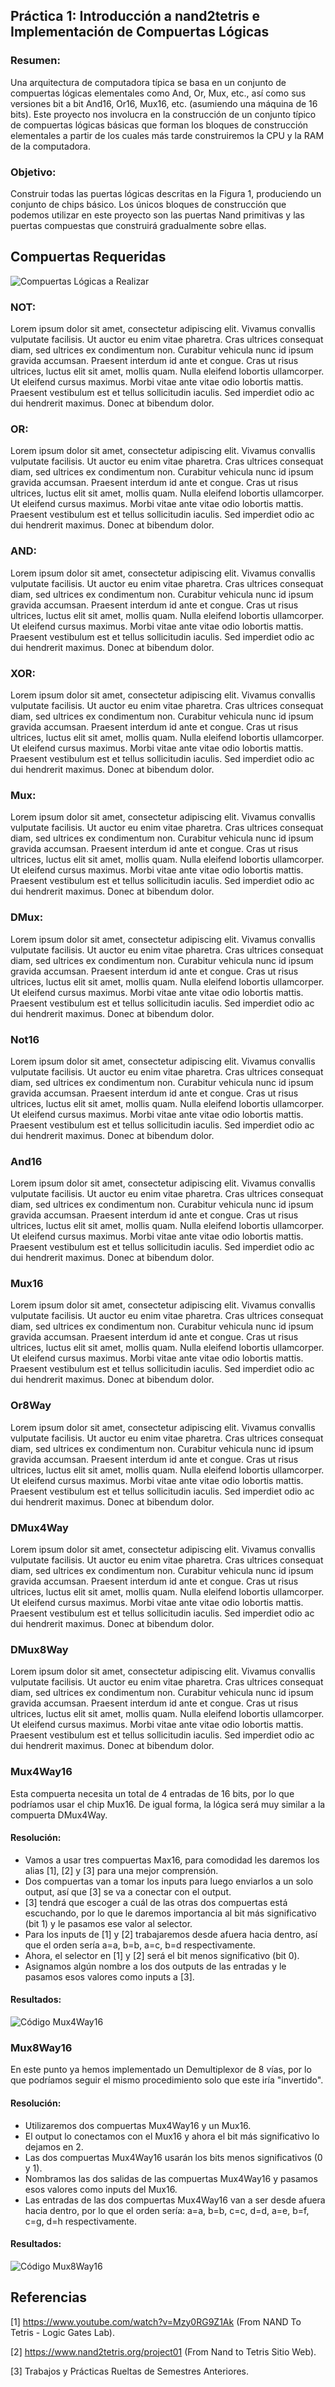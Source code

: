 ## Práctica 1: Introducción a nand2tetris e Implementación de Compuertas Lógicas
### Resumen: 
Una arquitectura de computadora típica se basa en un conjunto de compuertas lógicas elementales como And, Or, Mux, etc., así como sus versiones bit a bit And16, Or16, Mux16, etc. (asumiendo una máquina de 16 bits). Este proyecto nos involucra en la construcción de un conjunto típico de compuertas lógicas básicas que forman los bloques de construcción elementales a partir de los cuales más tarde construiremos la CPU y la RAM de la computadora.
### Objetivo:
Construir todas las puertas lógicas descritas en la Figura 1, produciendo un conjunto de chips básico. Los únicos bloques de construcción que podemos utilizar en este proyecto son las puertas Nand primitivas y las puertas compuestas que construirá gradualmente sobre ellas.

## Compuertas Requeridas
![Compuertas Lógicas a Realizar](https://i.ibb.co/g9c1s3n/Captura-de-pantalla-2024-02-11-091133.png)

### NOT:
Lorem ipsum dolor sit amet, consectetur adipiscing elit. Vivamus convallis vulputate facilisis. Ut auctor eu enim vitae pharetra. Cras ultrices consequat diam, sed ultrices ex condimentum non. Curabitur vehicula nunc id ipsum gravida accumsan. Praesent interdum id ante et congue. Cras ut risus ultrices, luctus elit sit amet, mollis quam. Nulla eleifend lobortis ullamcorper. Ut eleifend cursus maximus. Morbi vitae ante vitae odio lobortis mattis. Praesent vestibulum est et tellus sollicitudin iaculis. Sed imperdiet odio ac dui hendrerit maximus. Donec at bibendum dolor.

### OR:
Lorem ipsum dolor sit amet, consectetur adipiscing elit. Vivamus convallis vulputate facilisis. Ut auctor eu enim vitae pharetra. Cras ultrices consequat diam, sed ultrices ex condimentum non. Curabitur vehicula nunc id ipsum gravida accumsan. Praesent interdum id ante et congue. Cras ut risus ultrices, luctus elit sit amet, mollis quam. Nulla eleifend lobortis ullamcorper. Ut eleifend cursus maximus. Morbi vitae ante vitae odio lobortis mattis. Praesent vestibulum est et tellus sollicitudin iaculis. Sed imperdiet odio ac dui hendrerit maximus. Donec at bibendum dolor.

### AND:
Lorem ipsum dolor sit amet, consectetur adipiscing elit. Vivamus convallis vulputate facilisis. Ut auctor eu enim vitae pharetra. Cras ultrices consequat diam, sed ultrices ex condimentum non. Curabitur vehicula nunc id ipsum gravida accumsan. Praesent interdum id ante et congue. Cras ut risus ultrices, luctus elit sit amet, mollis quam. Nulla eleifend lobortis ullamcorper. Ut eleifend cursus maximus. Morbi vitae ante vitae odio lobortis mattis. Praesent vestibulum est et tellus sollicitudin iaculis. Sed imperdiet odio ac dui hendrerit maximus. Donec at bibendum dolor.

### XOR:
Lorem ipsum dolor sit amet, consectetur adipiscing elit. Vivamus convallis vulputate facilisis. Ut auctor eu enim vitae pharetra. Cras ultrices consequat diam, sed ultrices ex condimentum non. Curabitur vehicula nunc id ipsum gravida accumsan. Praesent interdum id ante et congue. Cras ut risus ultrices, luctus elit sit amet, mollis quam. Nulla eleifend lobortis ullamcorper. Ut eleifend cursus maximus. Morbi vitae ante vitae odio lobortis mattis. Praesent vestibulum est et tellus sollicitudin iaculis. Sed imperdiet odio ac dui hendrerit maximus. Donec at bibendum dolor.

### Mux:
Lorem ipsum dolor sit amet, consectetur adipiscing elit. Vivamus convallis vulputate facilisis. Ut auctor eu enim vitae pharetra. Cras ultrices consequat diam, sed ultrices ex condimentum non. Curabitur vehicula nunc id ipsum gravida accumsan. Praesent interdum id ante et congue. Cras ut risus ultrices, luctus elit sit amet, mollis quam. Nulla eleifend lobortis ullamcorper. Ut eleifend cursus maximus. Morbi vitae ante vitae odio lobortis mattis. Praesent vestibulum est et tellus sollicitudin iaculis. Sed imperdiet odio ac dui hendrerit maximus. Donec at bibendum dolor.

### DMux:
Lorem ipsum dolor sit amet, consectetur adipiscing elit. Vivamus convallis vulputate facilisis. Ut auctor eu enim vitae pharetra. Cras ultrices consequat diam, sed ultrices ex condimentum non. Curabitur vehicula nunc id ipsum gravida accumsan. Praesent interdum id ante et congue. Cras ut risus ultrices, luctus elit sit amet, mollis quam. Nulla eleifend lobortis ullamcorper. Ut eleifend cursus maximus. Morbi vitae ante vitae odio lobortis mattis. Praesent vestibulum est et tellus sollicitudin iaculis. Sed imperdiet odio ac dui hendrerit maximus. Donec at bibendum dolor.

### Not16
Lorem ipsum dolor sit amet, consectetur adipiscing elit. Vivamus convallis vulputate facilisis. Ut auctor eu enim vitae pharetra. Cras ultrices consequat diam, sed ultrices ex condimentum non. Curabitur vehicula nunc id ipsum gravida accumsan. Praesent interdum id ante et congue. Cras ut risus ultrices, luctus elit sit amet, mollis quam. Nulla eleifend lobortis ullamcorper. Ut eleifend cursus maximus. Morbi vitae ante vitae odio lobortis mattis. Praesent vestibulum est et tellus sollicitudin iaculis. Sed imperdiet odio ac dui hendrerit maximus. Donec at bibendum dolor.

### And16
Lorem ipsum dolor sit amet, consectetur adipiscing elit. Vivamus convallis vulputate facilisis. Ut auctor eu enim vitae pharetra. Cras ultrices consequat diam, sed ultrices ex condimentum non. Curabitur vehicula nunc id ipsum gravida accumsan. Praesent interdum id ante et congue. Cras ut risus ultrices, luctus elit sit amet, mollis quam. Nulla eleifend lobortis ullamcorper. Ut eleifend cursus maximus. Morbi vitae ante vitae odio lobortis mattis. Praesent vestibulum est et tellus sollicitudin iaculis. Sed imperdiet odio ac dui hendrerit maximus. Donec at bibendum dolor.

### Mux16
Lorem ipsum dolor sit amet, consectetur adipiscing elit. Vivamus convallis vulputate facilisis. Ut auctor eu enim vitae pharetra. Cras ultrices consequat diam, sed ultrices ex condimentum non. Curabitur vehicula nunc id ipsum gravida accumsan. Praesent interdum id ante et congue. Cras ut risus ultrices, luctus elit sit amet, mollis quam. Nulla eleifend lobortis ullamcorper. Ut eleifend cursus maximus. Morbi vitae ante vitae odio lobortis mattis. Praesent vestibulum est et tellus sollicitudin iaculis. Sed imperdiet odio ac dui hendrerit maximus. Donec at bibendum dolor.

### Or8Way
Lorem ipsum dolor sit amet, consectetur adipiscing elit. Vivamus convallis vulputate facilisis. Ut auctor eu enim vitae pharetra. Cras ultrices consequat diam, sed ultrices ex condimentum non. Curabitur vehicula nunc id ipsum gravida accumsan. Praesent interdum id ante et congue. Cras ut risus ultrices, luctus elit sit amet, mollis quam. Nulla eleifend lobortis ullamcorper. Ut eleifend cursus maximus. Morbi vitae ante vitae odio lobortis mattis. Praesent vestibulum est et tellus sollicitudin iaculis. Sed imperdiet odio ac dui hendrerit maximus. Donec at bibendum dolor.

### DMux4Way
Lorem ipsum dolor sit amet, consectetur adipiscing elit. Vivamus convallis vulputate facilisis. Ut auctor eu enim vitae pharetra. Cras ultrices consequat diam, sed ultrices ex condimentum non. Curabitur vehicula nunc id ipsum gravida accumsan. Praesent interdum id ante et congue. Cras ut risus ultrices, luctus elit sit amet, mollis quam. Nulla eleifend lobortis ullamcorper. Ut eleifend cursus maximus. Morbi vitae ante vitae odio lobortis mattis. Praesent vestibulum est et tellus sollicitudin iaculis. Sed imperdiet odio ac dui hendrerit maximus. Donec at bibendum dolor.

### DMux8Way
Lorem ipsum dolor sit amet, consectetur adipiscing elit. Vivamus convallis vulputate facilisis. Ut auctor eu enim vitae pharetra. Cras ultrices consequat diam, sed ultrices ex condimentum non. Curabitur vehicula nunc id ipsum gravida accumsan. Praesent interdum id ante et congue. Cras ut risus ultrices, luctus elit sit amet, mollis quam. Nulla eleifend lobortis ullamcorper. Ut eleifend cursus maximus. Morbi vitae ante vitae odio lobortis mattis. Praesent vestibulum est et tellus sollicitudin iaculis. Sed imperdiet odio ac dui hendrerit maximus. Donec at bibendum dolor.

### Mux4Way16
Esta compuerta necesita un total de 4 entradas de 16 bits, por lo que podríamos usar el chip Mux16. De igual forma, la lógica será muy similar a la compuerta DMux4Way.

#### Resolución:
- Vamos a usar tres compuertas Max16, para comodidad les daremos los alias [1], [2] y [3] para una mejor comprensión.
- Dos compuertas van a tomar los inputs para luego enviarlos a un solo output, así que [3] se va a conectar con el output.
- [3] tendrá que escoger a cuál de las otras dos compuertas está escuchando, por lo que le daremos importancia al bit más significativo (bit 1) y le pasamos ese valor al selector.
- Para los inputs de [1] y [2] trabajaremos desde afuera hacia dentro, así que el orden sería a=a, b=b, a=c, b=d respectivamente.
- Ahora, el selector en [1] y [2] será el bit menos significativo (bit 0).
- Asignamos algún nombre a los dos outputs de las entradas y le pasamos esos valores como inputs a [3].

#### Resultados:
![Código Mux4Way16](https://i.ibb.co/VvMbDXL/Captura-de-pantalla-2024-02-11-192338.png)


### Mux8Way16
En este punto ya hemos implementado un Demultiplexor de 8 vías, por lo que podríamos seguir el mismo procedimiento solo que este iría "invertido".

#### Resolución:
- Utilizaremos dos compuertas Mux4Way16 y un Mux16.
- El output lo conectamos con el Mux16 y ahora el bit más significativo lo dejamos en 2.
- Las dos compuertas Mux4Way16 usarán los bits menos significativos (0 y 1).
- Nombramos las dos salidas de las compuertas Mux4Way16 y pasamos esos valores como inputs del Mux16.
- Las entradas de las dos compuertas Mux4Way16 van a ser desde afuera hacia dentro, por lo que el orden sería: a=a, b=b, c=c, d=d, a=e, b=f, c=g, d=h respectivamente.

#### Resultados:
![Código Mux8Way16](https://i.ibb.co/FKWsM18/Captura-de-pantalla-2024-02-11-213024.png)

## Referencias
[1] https://www.youtube.com/watch?v=Mzy0RG9Z1Ak (From NAND To Tetris - Logic Gates Lab).


[2] https://www.nand2tetris.org/project01 (From Nand to Tetris Sitio Web).


[3] Trabajos y Prácticas Rueltas de Semestres Anteriores.
